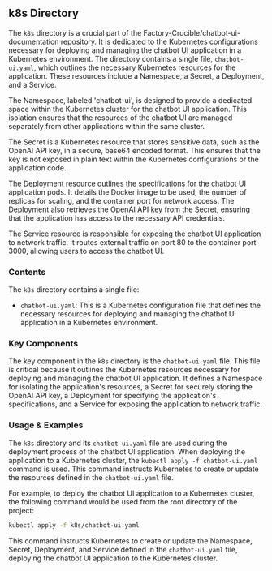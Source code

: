 
## k8s Directory

The `k8s` directory is a crucial part of the Factory-Crucible/chatbot-ui-documentation repository. It is dedicated to the Kubernetes configurations necessary for deploying and managing the chatbot UI application in a Kubernetes environment. The directory contains a single file, `chatbot-ui.yaml`, which outlines the necessary Kubernetes resources for the application. These resources include a Namespace, a Secret, a Deployment, and a Service. 

The Namespace, labeled 'chatbot-ui', is designed to provide a dedicated space within the Kubernetes cluster for the chatbot UI application. This isolation ensures that the resources of the chatbot UI are managed separately from other applications within the same cluster.

The Secret is a Kubernetes resource that stores sensitive data, such as the OpenAI API key, in a secure, base64 encoded format. This ensures that the key is not exposed in plain text within the Kubernetes configurations or the application code.

The Deployment resource outlines the specifications for the chatbot UI application pods. It details the Docker image to be used, the number of replicas for scaling, and the container port for network access. The Deployment also retrieves the OpenAI API key from the Secret, ensuring that the application has access to the necessary API credentials.

The Service resource is responsible for exposing the chatbot UI application to network traffic. It routes external traffic on port 80 to the container port 3000, allowing users to access the chatbot UI.

### Contents

The `k8s` directory contains a single file:

- `chatbot-ui.yaml`: This is a Kubernetes configuration file that defines the necessary resources for deploying and managing the chatbot UI application in a Kubernetes environment.

### Key Components

The key component in the `k8s` directory is the `chatbot-ui.yaml` file. This file is critical because it outlines the Kubernetes resources necessary for deploying and managing the chatbot UI application. It defines a Namespace for isolating the application's resources, a Secret for securely storing the OpenAI API key, a Deployment for specifying the application's specifications, and a Service for exposing the application to network traffic.

### Usage & Examples

The `k8s` directory and its `chatbot-ui.yaml` file are used during the deployment process of the chatbot UI application. When deploying the application to a Kubernetes cluster, the `kubectl apply -f chatbot-ui.yaml` command is used. This command instructs Kubernetes to create or update the resources defined in the `chatbot-ui.yaml` file.

For example, to deploy the chatbot UI application to a Kubernetes cluster, the following command would be used from the root directory of the project:

```bash
kubectl apply -f k8s/chatbot-ui.yaml
```

This command instructs Kubernetes to create or update the Namespace, Secret, Deployment, and Service defined in the `chatbot-ui.yaml` file, deploying the chatbot UI application to the Kubernetes cluster.
